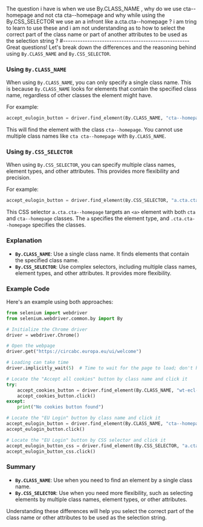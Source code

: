The question i have is when we use By.CLASS_NAME , why do we use cta--homepage and not cta cta--homepage
and why while using the By.CSS_SELECTOR we use an a infront like a.cta.cta--homepage ?
i am tring to learn to use these and i am not understanding as to how to select the correct part of the class name or part of another attributes to be used as the selection string ?
#----------------------------------------------------
Great questions! Let's break down the differences and the reasoning behind using `By.CLASS_NAME` and `By.CSS_SELECTOR`.

### Using `By.CLASS_NAME`
When using `By.CLASS_NAME`, you can only specify a single class name. This is because `By.CLASS_NAME` looks for elements that contain the specified class name, regardless of other classes the element might have.

For example:
```python
accept_eulogin_button = driver.find_element(By.CLASS_NAME, "cta--homepage")
```
This will find the element with the class `cta--homepage`. You cannot use multiple class names like `cta cta--homepage` with `By.CLASS_NAME`.

### Using `By.CSS_SELECTOR`
When using `By.CSS_SELECTOR`, you can specify multiple class names, element types, and other attributes. This provides more flexibility and precision.

For example:
```python
accept_eulogin_button = driver.find_element(By.CSS_SELECTOR, "a.cta.cta--homepage")
```
This CSS selector `a.cta.cta--homepage` targets an `<a>` element with both `cta` and `cta--homepage` classes. The `a` specifies the element type, and `.cta.cta--homepage` specifies the classes.

### Explanation
- **`By.CLASS_NAME`**: Use a single class name. It finds elements that contain the specified class name.
- **`By.CSS_SELECTOR`**: Use complex selectors, including multiple class names, element types, and other attributes. It provides more flexibility.

### Example Code
Here's an example using both approaches:

```python
from selenium import webdriver
from selenium.webdriver.common.by import By

# Initialize the Chrome driver
driver = webdriver.Chrome()

# Open the webpage
driver.get("https://circabc.europa.eu/ui/welcome")

# Loading can take time
driver.implicitly_wait(5)  # Time to wait for the page to load; don't have to wait for the complete duration if the page loads faster

# Locate the "Accept all cookies" button by class name and click it
try:
    accept_cookies_button = driver.find_element(By.CLASS_NAME, "wt-ecl-button--primary")
    accept_cookies_button.click()
except:
    print("No cookies button found")

# Locate the "EU Login" button by class name and click it
accept_eulogin_button = driver.find_element(By.CLASS_NAME, "cta--homepage")
accept_eulogin_button.click()

# Locate the "EU Login" button by CSS selector and click it
accept_eulogin_button_css = driver.find_element(By.CSS_SELECTOR, "a.cta.cta--homepage")
accept_eulogin_button_css.click()
```

### Summary
- **`By.CLASS_NAME`**: Use when you need to find an element by a single class name.
- **`By.CSS_SELECTOR`**: Use when you need more flexibility, such as selecting elements by multiple class names, element types, or other attributes.

Understanding these differences will help you select the correct part of the class name or other attributes to be used as the selection string.